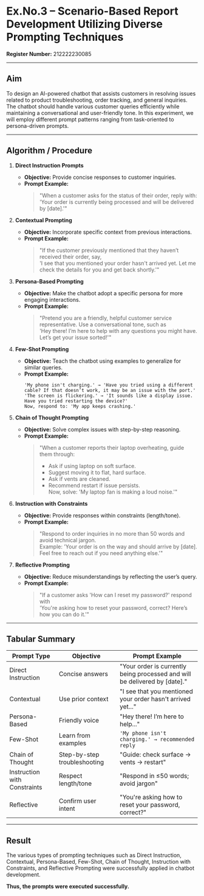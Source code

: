 # Ex.No.3 – Scenario-Based Report Development Utilizing Diverse Prompting Techniques  


**Register Number:**  212222230085

---

## Aim  
To design an AI-powered chatbot that assists customers in resolving issues related to product troubleshooting, order tracking, and general inquiries. The chatbot should handle various customer queries efficiently while maintaining a conversational and user-friendly tone. In this experiment, we will employ different prompt patterns ranging from task-oriented to persona-driven prompts.

---

## Algorithm / Procedure  

1. **Direct Instruction Prompts**  
   - **Objective:** Provide concise responses to customer inquiries.  
   - **Prompt Example:**  
     > "When a customer asks for the status of their order, reply with:  
     > 'Your order is currently being processed and will be delivered by [date].'"

2. **Contextual Prompting**  
   - **Objective:** Incorporate specific context from previous interactions.  
   - **Prompt Example:**  
     > "If the customer previously mentioned that they haven’t received their order, say,  
     > 'I see that you mentioned your order hasn't arrived yet. Let me check the details for you and get back shortly.'"

3. **Persona-Based Prompting**  
   - **Objective:** Make the chatbot adopt a specific persona for more engaging interactions.  
   - **Prompt Example:**  
     > "Pretend you are a friendly, helpful customer service representative. Use a conversational tone, such as  
     > 'Hey there! I’m here to help with any questions you might have. Let’s get your issue sorted!'"

4. **Few-Shot Prompting**  
   - **Objective:** Teach the chatbot using examples to generalize for similar queries.  
   - **Prompt Example:**  
     ```
     'My phone isn't charging.' → 'Have you tried using a different cable? If that doesn’t work, it may be an issue with the port.'  
     'The screen is flickering.' → 'It sounds like a display issue. Have you tried restarting the device?'  
     Now, respond to: 'My app keeps crashing.'  
     ```

5. **Chain of Thought Prompting**  
   - **Objective:** Solve complex issues with step-by-step reasoning.  
   - **Prompt Example:**  
     > "When a customer reports their laptop overheating, guide them through:  
     > - Ask if using laptop on soft surface.  
     > - Suggest moving it to flat, hard surface.  
     > - Ask if vents are cleaned.  
     > - Recommend restart if issue persists.  
     > Now, solve: 'My laptop fan is making a loud noise.'"

6. **Instruction with Constraints**  
   - **Objective:** Provide responses within constraints (length/tone).  
   - **Prompt Example:**  
     > "Respond to order inquiries in no more than 50 words and avoid technical jargon.  
     > Example: 'Your order is on the way and should arrive by [date]. Feel free to reach out if you need anything else.'"

7. **Reflective Prompting**  
   - **Objective:** Reduce misunderstandings by reflecting the user’s query.  
   - **Prompt Example:**  
     > "If a customer asks 'How can I reset my password?' respond with  
     > 'You're asking how to reset your password, correct? Here’s how you can do it.'"

---

## Tabular Summary  

| Prompt Type              | Objective                   | Prompt Example                                                                 |
|--------------------------|-----------------------------|-------------------------------------------------------------------------------|
| Direct Instruction       | Concise answers             | "Your order is currently being processed and will be delivered by [date]."    |
| Contextual               | Use prior context           | "I see that you mentioned your order hasn't arrived yet..."                   |
| Persona-Based            | Friendly voice              | "Hey there! I’m here to help..."                                              |
| Few-Shot                 | Learn from examples         | `'My phone isn't charging.' → recommended reply`                              |
| Chain of Thought         | Step-by-step troubleshooting| "Guide: check surface → vents → restart"                                      |
| Instruction with Constraints | Respect length/tone    | "Respond in ≤50 words; avoid jargon"                                          |
| Reflective               | Confirm user intent         | "You're asking how to reset your password, correct?"                          |

---

## Result  
The various types of prompting techniques such as Direct Instruction, Contextual, Persona-Based, Few-Shot, Chain of Thought, Instruction with Constraints, and Reflective Prompting were successfully applied in chatbot development.  

**Thus, the prompts were executed successfully.**
